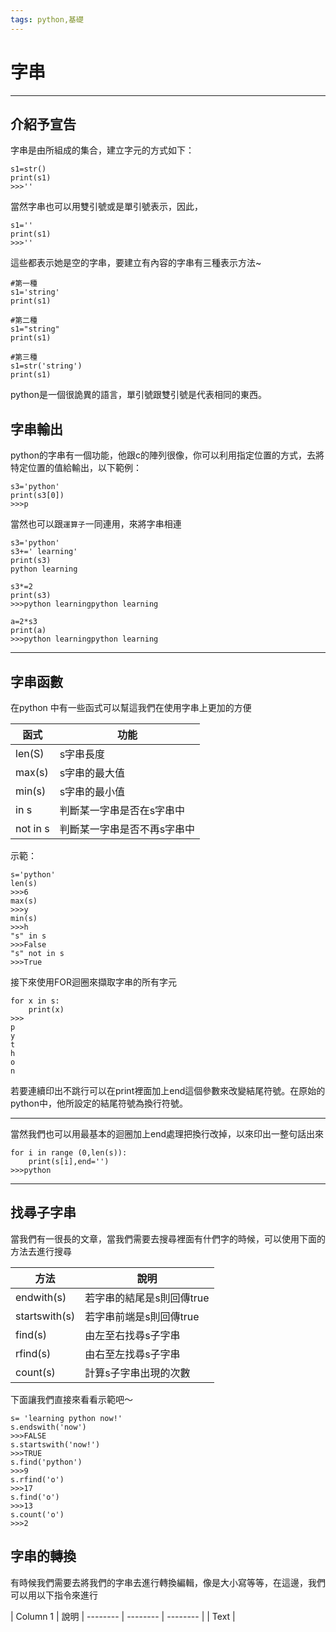 ```yaml
---
tags: python,基礎
---
```

# 字串
---
## 介紹予宣告
字串是由所組成的集合，建立字元的方式如下：
```python=
s1=str()
print(s1)
>>>''
```
當然字串也可以用雙引號或是單引號表示，因此，
```pythno=
s1=''
print(s1)
>>>''
```
這些都表示她是空的字串，要建立有內容的字串有三種表示方法~
```python=
#第一種
s1='string'
print(s1)

#第二種
s1="string"
print(s1)

#第三種
s1=str('string')
print(s1)
```
python是一個很詭異的語言，單引號跟雙引號是代表相同的東西。

## 字串輸出
python的字串有一個功能，他跟c的陣列很像，你可以利用指定位置的方式，去將特定位置的值給輸出，以下範例：
```python=
s3='python'
print(s3[0])
>>>p
```
當然也可以跟```運算子```一同連用，來將字串相連
```python=
s3='python'
s3+=' learning'
print(s3)
python learning

s3*=2
print(s3)
>>>python learningpython learning

a=2*s3
print(a)
>>>python learningpython learning
```
---
## 字串函數

在python 中有一些函式可以幫這我們在使用字串上更加的方便



| 函式 | 功能 | 
| -------- | -------- |
|  len(S) | s字串長度     | 
|max(s)|s字串的最大值|
|min(s)|s字串的最小值|
|in s|判斷某一字串是否在s字串中|
|not in s|判斷某一字串是否不再s字串中|

示範：
```python=
s='python'
len(s)
>>>6
max(s)
>>>y
min(s)
>>>h
"s" in s
>>>False
"s" not in s
>>>True
```

接下來使用FOR迴圈來擷取字串的所有字元
```python=
for x in s:
	print(x)
>>>
p
y
t
h
o
n
```
若要連續印出不跳行可以在print裡面加上end這個參數來改變結尾符號。在原始的python中，他所設定的結尾符號為換行符號。

---

當然我們也可以用最基本的迴圈加上end處理把換行改掉，以來印出一整句話出來

```python=
for i in range (0,len(s)):
	print(s[i],end='')
>>>python
```
---

## 找尋子字串

當我們有一很長的文章，當我們需要去搜尋裡面有什們字的時候，可以使用下面的方法去進行搜尋



| 方法 | 說明 |
| -------- | -------- | 
|endwith(s) | 若字串的結尾是s則回傳true     | 
startswith(s)|若字串前端是s則回傳true|
find(s)|由左至右找尋s子字串
rfind(s)|由右至左找尋s子字串
count(s)|計算s子字串出現的次數

下面讓我們直接來看看示範吧～

```python=
s= 'learning python now!'
s.endswith('now')
>>>FALSE
s.startswith('now!')
>>>TRUE
s.find('python')
>>>9
s.rfind('o')
>>>17
s.find('o')
>>>13
s.count('o')
>>>2
```

## 字串的轉換

有時候我們需要去將我們的字串去進行轉換編輯，像是大小寫等等，在這邊，我們可以用以下指令來進行



| Column 1 | 說明
| -------- | -------- | -------- |
| Text     | 



